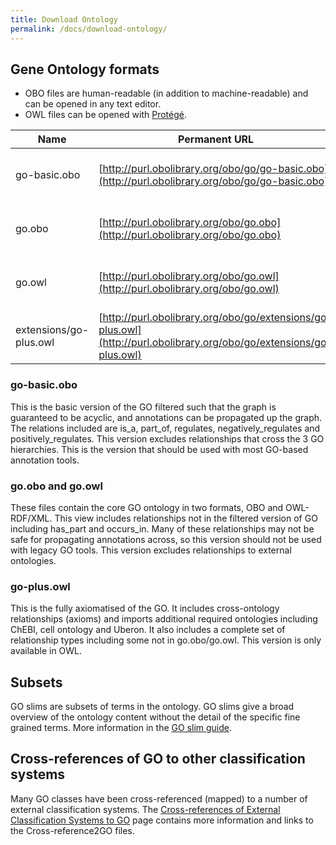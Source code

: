 ```yaml
---
title: Download Ontology
permalink: /docs/download-ontology/
---
```


## Gene Ontology formats

+ OBO files are human-readable (in addition to machine-readable) and can be opened in any text editor. 
+ OWL files can be opened with [Protégé](https://protege.stanford.edu/).

|Name 	|Permanent URL |	Description|
|-------|--------------|-------------|
|go-basic.obo |	[http://purl.obolibrary.org/obo/go/go-basic.obo](http://purl.obolibrary.org/obo/go/go-basic.obo) |	Filtered, for use with legacy tools|
|go.obo |		[http://purl.obolibrary.org/obo/go.obo](http://purl.obolibrary.org/obo/go.obo) |	Core ontology (OBO Format)|
|go.owl |		[http://purl.obolibrary.org/obo/go.owl](http://purl.obolibrary.org/obo/go.owl) |	Core ontology (OWL RDF/XML)|
|extensions/go-plus.owl |		[http://purl.obolibrary.org/obo/go/extensions/go-plus.owl](http://purl.obolibrary.org/obo/go/extensions/go-plus.owl) 	|Core plus additional axioms, vetted|

### go-basic.obo

This is the basic version of the GO filtered such that the graph is guaranteed to be acyclic, and annotations can be propagated up the graph. The relations included are is_a, part_of, regulates, negatively_regulates and positively_regulates. This version excludes relationships that cross the 3 GO hierarchies. This is the version that should be used with most GO-based annotation tools.
### go.obo and go.owl

These files contain the core GO ontology in two formats, OBO and OWL-RDF/XML. This view includes relationships not in the filtered version of GO including has_part and occurs_in. Many of these relationships may not be safe for propagating annotations across, so this version should not be used with legacy GO tools. This version excludes relationships to external ontologies.
### go-plus.owl

This is the fully axiomatised of the GO. It includes cross-ontology relationships (axioms) and imports additional required ontologies including ChEBI, cell ontology and Uberon. It also includes a complete set of relationship types including some not in go.obo/go.owl. This version is only available in OWL.
## Subsets

GO slims are subsets of terms in the ontology. GO slims give a broad overview of the ontology content without the detail of the specific fine grained terms. More information in the [GO slim guide](http://geneontology.org/page/go-slim-and-subset-guide/).
## Cross-references of GO to other classification systems

Many GO classes have been cross-referenced (mapped) to a number of external classification systems. The [Cross-references of External Classification Systems to GO](/docs/download-mappings/) page contains more information and links to the Cross-reference2GO files.

